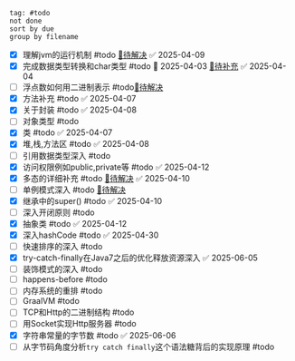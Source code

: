 ```tasks
tag: #todo
not done
sort by due
group by filename
```

- [x] 理解jvm的运行机制 #todo [🔗待解决](Java环境.md#jvm-todo) ✅ 2025-04-09
- [x] 完成数据类型转换和char类型 #todo 📅 2025-04-03  [🔗待补充](基本数据类型.md#char-todo) ✅ 2025-04-04
- [ ] 浮点数如何用二进制表示 #todo[🔗待解决](基本数据类型.md#float-todo)
- [x] 方法补充 #todo ✅ 2025-04-07
- [x] 关于封装 #todo ✅ 2025-04-08
- [ ] 对象类型 #todo 
- [x] 类 #todo ✅ 2025-04-07
- [x] 堆,栈,方法区 #todo ✅ 2025-04-08
- [ ] 引用数据类型深入 #todo 
- [x] 访问权限例如public,private等 #todo ✅ 2025-04-12
- [x] 多态的详细补充 #todo [🔗待解决](多态.md#Polymorphism-todo) ✅ 2025-04-10
- [ ] 单例模式深入 #todo [🔗待解决](单例模式初识.md#singleton-todo)
- [x] 继承中的super() #todo ✅ 2025-04-10
- [ ] 深入开闭原则 #todo 
- [x] 抽象类 #todo ✅ 2025-04-12
- [x] 深入hashCode #todo ✅ 2025-04-30
- [ ] 快速排序的深入 #todo 
- [x] try-catch-finally在Java7之后的优化释放资源深入 ✅ 2025-06-05
- [ ] 装饰模式的深入 #todo 
- [ ] happens-before #todo
- [ ] 内存系统的重排 #todo
- [ ] GraalVM #todo
- [ ] TCP和Http的二进制结构 #todo 
- [ ] 用Socket实现Http服务器 #todo 
- [x] 字符串常量的字节数 #todo ✅ 2025-06-06
- [ ] 从字节码角度分析`try catch finally`这个语法糖背后的实现原理 #todo 